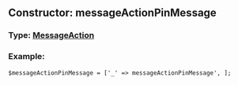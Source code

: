 ## Constructor: messageActionPinMessage  




### Type: [MessageAction](../types/MessageAction.md)


### Example:

```
$messageActionPinMessage = ['_' => messageActionPinMessage', ];
```